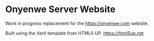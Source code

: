 # Onyenwe Server Website

Work in progress replacement for the https://onyenwe.com website.

Built using the Verti template from HTML5 UP.
https://html5up.net
